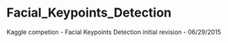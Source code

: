 # Facial_Keypoints_Detection
Kaggle competion - Facial Keypoints Detection
initial revision - 06/29/2015
